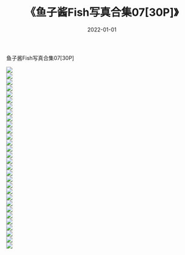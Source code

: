 ﻿---
layout: post
title:  《鱼子酱Fish写真合集07[30P]》
date:   2022-01-01
img: http://pic.660000.xyz/1:/性感/2021/鱼子酱Fish写真合集07[30P]/000.jpg
categories: [美女, 清纯, 唯美]
---

鱼子酱Fish写真合集07[30P]

  ![](http://pic.660000.xyz/1:/性感/2021/鱼子酱Fish写真合集07[30P]/001.jpg) <br> ![](http://pic.660000.xyz/1:/性感/2021/鱼子酱Fish写真合集07[30P]/002.jpg) <br> ![](http://pic.660000.xyz/1:/性感/2021/鱼子酱Fish写真合集07[30P]/003.jpg) <br> ![](http://pic.660000.xyz/1:/性感/2021/鱼子酱Fish写真合集07[30P]/004.jpg) <br> ![](http://pic.660000.xyz/1:/性感/2021/鱼子酱Fish写真合集07[30P]/005.jpg) <br> ![](http://pic.660000.xyz/1:/性感/2021/鱼子酱Fish写真合集07[30P]/006.jpg) <br> ![](http://pic.660000.xyz/1:/性感/2021/鱼子酱Fish写真合集07[30P]/007.jpg) <br> ![](http://pic.660000.xyz/1:/性感/2021/鱼子酱Fish写真合集07[30P]/008.jpg) <br> ![](http://pic.660000.xyz/1:/性感/2021/鱼子酱Fish写真合集07[30P]/009.jpg) <br> ![](http://pic.660000.xyz/1:/性感/2021/鱼子酱Fish写真合集07[30P]/010.jpg) <br> ![](http://pic.660000.xyz/1:/性感/2021/鱼子酱Fish写真合集07[30P]/011.jpg) <br> ![](http://pic.660000.xyz/1:/性感/2021/鱼子酱Fish写真合集07[30P]/012.jpg) <br> ![](http://pic.660000.xyz/1:/性感/2021/鱼子酱Fish写真合集07[30P]/013.jpg) <br> ![](http://pic.660000.xyz/1:/性感/2021/鱼子酱Fish写真合集07[30P]/014.jpg) <br> ![](http://pic.660000.xyz/1:/性感/2021/鱼子酱Fish写真合集07[30P]/015.jpg) <br> ![](http://pic.660000.xyz/1:/性感/2021/鱼子酱Fish写真合集07[30P]/016.jpg) <br> ![](http://pic.660000.xyz/1:/性感/2021/鱼子酱Fish写真合集07[30P]/017.jpg) <br> ![](http://pic.660000.xyz/1:/性感/2021/鱼子酱Fish写真合集07[30P]/018.jpg) <br> ![](http://pic.660000.xyz/1:/性感/2021/鱼子酱Fish写真合集07[30P]/019.jpg) <br> ![](http://pic.660000.xyz/1:/性感/2021/鱼子酱Fish写真合集07[30P]/020.jpg) <br> ![](http://pic.660000.xyz/1:/性感/2021/鱼子酱Fish写真合集07[30P]/021.jpg) <br> ![](http://pic.660000.xyz/1:/性感/2021/鱼子酱Fish写真合集07[30P]/022.jpg) <br> ![](http://pic.660000.xyz/1:/性感/2021/鱼子酱Fish写真合集07[30P]/023.jpg) <br> ![](http://pic.660000.xyz/1:/性感/2021/鱼子酱Fish写真合集07[30P]/024.jpg) <br> ![](http://pic.660000.xyz/1:/性感/2021/鱼子酱Fish写真合集07[30P]/025.jpg) <br> ![](http://pic.660000.xyz/1:/性感/2021/鱼子酱Fish写真合集07[30P]/026.jpg) <br> ![](http://pic.660000.xyz/1:/性感/2021/鱼子酱Fish写真合集07[30P]/027.jpg) <br> ![](http://pic.660000.xyz/1:/性感/2021/鱼子酱Fish写真合集07[30P]/028.jpg) <br> ![](http://pic.660000.xyz/1:/性感/2021/鱼子酱Fish写真合集07[30P]/029.jpg) <br> ![](http://pic.660000.xyz/1:/性感/2021/鱼子酱Fish写真合集07[30P]/030.jpg) <br>